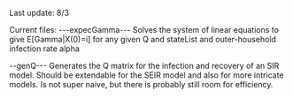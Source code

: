 Last update: 8/3

Current files:
---expecGamma---
Solves the system of linear equations to give E[Gamma|X(0)=i] for any given Q and stateList and outer-household infection rate alpha


--genQ---
Generates the Q matrix for the infection and recovery of an SIR model.
Should be extendable for the SEIR model and also for more intricate models.
Is not super naive, but there is probably still room for efficiency.